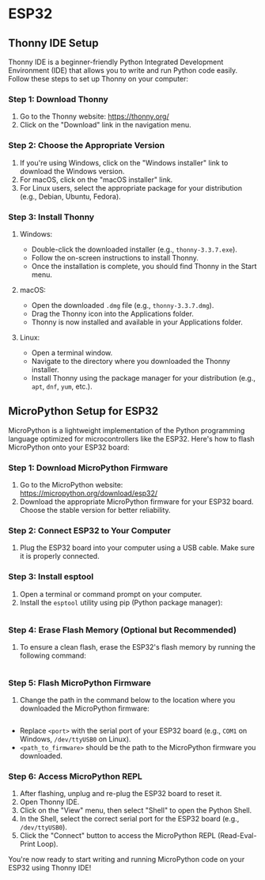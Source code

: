 # ESP32

## Thonny IDE Setup

Thonny IDE is a beginner-friendly Python Integrated Development Environment (IDE) that allows you to write and run Python code easily. Follow these steps to set up Thonny on your computer:

### Step 1: Download Thonny

1. Go to the Thonny website: https://thonny.org/
2. Click on the "Download" link in the navigation menu.

### Step 2: Choose the Appropriate Version

1. If you're using Windows, click on the "Windows installer" link to download the Windows version.
2. For macOS, click on the "macOS installer" link.
3. For Linux users, select the appropriate package for your distribution (e.g., Debian, Ubuntu, Fedora).

### Step 3: Install Thonny

1. Windows:
   - Double-click the downloaded installer (e.g., `thonny-3.3.7.exe`).
   - Follow the on-screen instructions to install Thonny.
   - Once the installation is complete, you should find Thonny in the Start menu.

2. macOS:
   - Open the downloaded `.dmg` file (e.g., `thonny-3.3.7.dmg`).
   - Drag the Thonny icon into the Applications folder.
   - Thonny is now installed and available in your Applications folder.

3. Linux:
   - Open a terminal window.
   - Navigate to the directory where you downloaded the Thonny installer.
   - Install Thonny using the package manager for your distribution (e.g., `apt`, `dnf`, `yum`, etc.).

## MicroPython Setup for ESP32

MicroPython is a lightweight implementation of the Python programming language optimized for microcontrollers like the ESP32. Here's how to flash MicroPython onto your ESP32 board:

### Step 1: Download MicroPython Firmware

1. Go to the MicroPython website: https://micropython.org/download/esp32/
2. Download the appropriate MicroPython firmware for your ESP32 board. Choose the stable version for better reliability.

### Step 2: Connect ESP32 to Your Computer

1. Plug the ESP32 board into your computer using a USB cable. Make sure it is properly connected.

### Step 3: Install esptool

1. Open a terminal or command prompt on your computer.
2. Install the `esptool` utility using pip (Python package manager):
    ``` python pip install esptool

### Step 4: Erase Flash Memory (Optional but Recommended)

1. To ensure a clean flash, erase the ESP32's flash memory by running the following command:
    ``` python esptool.py --chip esp32 erase_flash


### Step 5: Flash MicroPython Firmware

1. Change the path in the command below to the location where you downloaded the MicroPython firmware:
    ``` python esptool.py --chip esp32 --port <port> write_flash -z 0x1000 <path_to_firmware>


- Replace `<port>` with the serial port of your ESP32 board (e.g., `COM1` on Windows, `/dev/ttyUSB0` on Linux).
- `<path_to_firmware>` should be the path to the MicroPython firmware you downloaded.

### Step 6: Access MicroPython REPL

1. After flashing, unplug and re-plug the ESP32 board to reset it.
2. Open Thonny IDE.
3. Click on the "View" menu, then select "Shell" to open the Python Shell.
4. In the Shell, select the correct serial port for the ESP32 board (e.g., `/dev/ttyUSB0`).
5. Click the "Connect" button to access the MicroPython REPL (Read-Eval-Print Loop).

You're now ready to start writing and running MicroPython code on your ESP32 using Thonny IDE!


